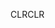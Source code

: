 <span data-ttu-id="cd085-101">CLR</span><span class="sxs-lookup"><span data-stu-id="cd085-101">CLR</span></span>